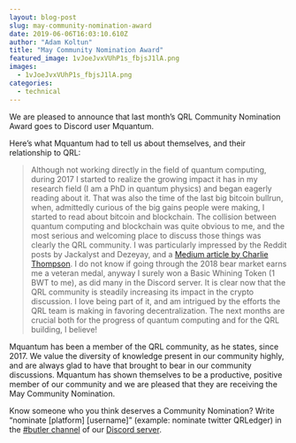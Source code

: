 ```yaml
---
layout: blog-post
slug: may-community-nomination-award
date: 2019-06-06T16:03:10.610Z
author: "Adam Koltun"
title: "May Community Nomination Award"
featured_image: 1vJoeJvxVUhP1s_fbjsJ1lA.png
images:
  - 1vJoeJvxVUhP1s_fbjsJ1lA.png
categories:
  - technical
---
```


We are pleased to announce that last month’s QRL Community Nomination Award goes to Discord user Mquantum.

Here’s what Mquantum had to tell us about themselves, and their relationship to QRL:
> Although not working directly in the field of quantum computing, during 2017 I started to realize the growing impact it has in my research field (I am a PhD in quantum physics) and began eagerly reading about it. That was also the time of the last big bitcoin bullrun, when, admittedly curious of the big gains people were making, I started to read about bitcoin and blockchain. The collision between quantum computing and blockchain was quite obvious to me, and the most serious and welcoming place to discuss those things was clearly the QRL community. I was particularly impressed by the Reddit posts by Jackalyst and Dezeyay, and a [Medium article by Charlie Thompson](https://medium.com/coinmonks/quantum-computers-pose-a-credible-threat-to-the-security-of-bitcoin-4b1dd65944ca).
> I do not know if going through the 2018 bear market earns me a veteran medal, anyway I surely won a Basic Whining Token (1 BWT to me), as did many in the Discord server. It is clear now that the QRL community is steadily increasing its impact in the crypto discussion. I love being part of it, and am intrigued by the efforts the QRL team is making in favoring decentralization. The next months are crucial both for the progress of quantum computing and for the QRL building, I believe!

Mquantum has been a member of the QRL community, as he states, since 2017. We value the diversity of knowledge present in our community highly, and are always glad to have that brought to bear in our community discussions. Mquantum has shown themselves to be a productive, positive member of our community and we are pleased that they are receiving the May Community Nomination.

Know someone who you think deserves a Community Nomination? Write “nominate [platform] [username]” (example: nominate twitter QRLedger) in the [#butler channel](https://discordapp.com/channels/357604137204056065/357607117412106241/510858891706236929) of our [Discord server](/discord).